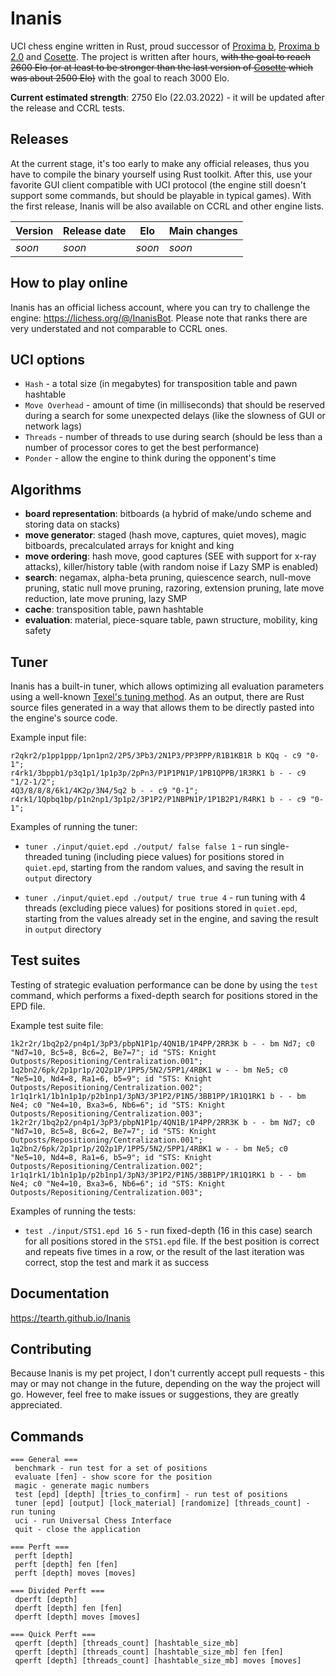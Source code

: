 # Inanis
UCI chess engine written in Rust, proud successor of [Proxima b](https://github.com/Tearth/Proxima-b), [Proxima b 2.0](https://github.com/Tearth/Proxima-b-2.0) and [Cosette](https://github.com/Tearth/Cosette). The project is written after hours, ~~with the goal to reach 2600 Elo (or at least to be stronger than the last version of [Cosette](https://github.com/Tearth/Cosette) which was about 2500 Elo)~~ with the goal to reach 3000 Elo.

**Current estimated strength**: 2750 Elo (22.03.2022) - it will be updated after the release and CCRL tests.

## Releases
At the current stage, it's too early to make any official releases, thus you have to compile the binary yourself using Rust toolkit. After this, use your favorite GUI client compatible with UCI protocol (the engine still doesn't support some commands, but should be playable in typical games). With the first release, Inanis will be also available on CCRL and other engine lists.

| Version                                                                | Release date | Elo    | Main changes |
|------------------------------------------------------------------------|--------------|--------|--------------|
| *soon*                                                                 | *soon*       | *soon* | *soon*       |

## How to play online
Inanis has an official lichess account, where you can try to challenge the engine: https://lichess.org/@/InanisBot. Please note that ranks there are very understated and not comparable to CCRL ones.

## UCI options
 - `Hash` - a total size (in megabytes) for transposition table and pawn hashtable
 - `Move Overhead` - amount of time (in milliseconds) that should be reserved during a search for some unexpected delays (like the slowness of GUI or network lags)
 - `Threads` - number of threads to use during search (should be less than a number of processor cores to get the best performance)
 - `Ponder` - allow the engine to think during the opponent's time

## Algorithms
 - **board representation**: bitboards (a hybrid of make/undo scheme and storing data on stacks)
 - **move generator**: staged (hash move, captures, quiet moves), magic bitboards, precalculated arrays for knight and king
 - **move ordering**: hash move, good captures (SEE with support for x-ray attacks), killer/history table (with random noise if Lazy SMP is enabled)
 - **search**: negamax, alpha-beta pruning, quiescence search, null-move pruning, static null move pruning, razoring, extension pruning, late move reduction, late move pruning, lazy SMP
 - **cache**: transposition table, pawn hashtable
 - **evaluation**: material, piece-square table, pawn structure, mobility, king safety

## Tuner
Inanis has a built-in tuner, which allows optimizing all evaluation parameters using a well-known [Texel's tuning method](https://www.chessprogramming.org/Texel%27s_Tuning_Method). As an output, there are Rust source files generated in a way that allows them to be directly pasted into the engine's source code. 

Example input file:
```
r2qkr2/p1pp1ppp/1pn1pn2/2P5/3Pb3/2N1P3/PP3PPP/R1B1KB1R b KQq - c9 "0-1";
r4rk1/3bppb1/p3q1p1/1p1p3p/2pPn3/P1P1PN1P/1PB1QPPB/1R3RK1 b - - c9 "1/2-1/2";
4Q3/8/8/8/6k1/4K2p/3N4/5q2 b - - c9 "0-1";
r4rk1/1Qpbq1bp/p1n2np1/3p1p2/3P1P2/P1NBPN1P/1P1B2P1/R4RK1 b - - c9 "0-1";
```

Examples of running the tuner:

 - `tuner ./input/quiet.epd ./output/ false false 1` - run single-threaded tuning (including piece values) for positions stored in `quiet.epd`, starting from the random values, and saving the result in `output` directory

 - `tuner ./input/quiet.epd ./output/ true true 4` - run tuning with 4 threads (excluding piece values) for positions stored in `quiet.epd`, starting from the values already set in the engine, and saving the result in `output` directory

## Test suites 
Testing of strategic evaluation performance can be done by using the `test` command, which performs a fixed-depth search for positions stored in the EPD file.

Example test suite file:
```
1k2r2r/1bq2p2/pn4p1/3pP3/pbpN1P1p/4QN1B/1P4PP/2RR3K b - - bm Nd7; c0 "Nd7=10, Bc5=8, Bc6=2, Be7=7"; id "STS: Knight Outposts/Repositioning/Centralization.001";
1q2bn2/6pk/2p1pr1p/2Q2p1P/1PP5/5N2/5PP1/4RBK1 w - - bm Ne5; c0 "Ne5=10, Nd4=8, Ra1=6, b5=9"; id "STS: Knight Outposts/Repositioning/Centralization.002";
1r1q1rk1/1b1n1p1p/p2b1np1/3pN3/3P1P2/P1N5/3BB1PP/1R1Q1RK1 b - - bm Ne4; c0 "Ne4=10, Bxa3=6, Nb6=6"; id "STS: Knight Outposts/Repositioning/Centralization.003";
1k2r2r/1bq2p2/pn4p1/3pP3/pbpN1P1p/4QN1B/1P4PP/2RR3K b - - bm Nd7; c0 "Nd7=10, Bc5=8, Bc6=2, Be7=7"; id "STS: Knight Outposts/Repositioning/Centralization.001";
1q2bn2/6pk/2p1pr1p/2Q2p1P/1PP5/5N2/5PP1/4RBK1 w - - bm Ne5; c0 "Ne5=10, Nd4=8, Ra1=6, b5=9"; id "STS: Knight Outposts/Repositioning/Centralization.002";
1r1q1rk1/1b1n1p1p/p2b1np1/3pN3/3P1P2/P1N5/3BB1PP/1R1Q1RK1 b - - bm Ne4; c0 "Ne4=10, Bxa3=6, Nb6=6"; id "STS: Knight Outposts/Repositioning/Centralization.003";
```

Examples of running the tests:

 - `test ./input/STS1.epd 16 5` - run fixed-depth (16 in this case) search for all positions stored in the `STS1.epd` file. If the best position is correct and repeats five times in a row, or the result of the last iteration was correct, stop the test and mark it as success

## Documentation
https://tearth.github.io/Inanis

## Contributing
Because Inanis is my pet project, I don't currently accept pull requests - this may or may not change in the future, depending on the way the project will go. However, feel free to make issues or suggestions, they are greatly appreciated. 

## Commands
```
=== General ===
 benchmark - run test for a set of positions
 evaluate [fen] - show score for the position
 magic - generate magic numbers
 test [epd] [depth] [tries_to_confirm] - run test of positions
 tuner [epd] [output] [lock_material] [randomize] [threads_count] - run tuning
 uci - run Universal Chess Interface
 quit - close the application

=== Perft ===
 perft [depth]
 perft [depth] fen [fen]
 perft [depth] moves [moves]

=== Divided Perft ===
 dperft [depth]
 dperft [depth] fen [fen]
 dperft [depth] moves [moves]

=== Quick Perft ===
 qperft [depth] [threads_count] [hashtable_size_mb]
 qperft [depth] [threads_count] [hashtable_size_mb] fen [fen]
 qperft [depth] [threads_count] [hashtable_size_mb] moves [moves]
```